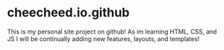 # cheecheed.io.github
This is my personal site project on github! As im learning HTML, CSS, and JS I will be continually adding new features, layouts, and templates! 
